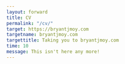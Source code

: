 ```yaml
---
layout: forward
title: CV
permalink: "/cv/"
target: https://bryantjmoy.com
targetname: bryantjmoy.com
targettitle: Taking you to bryantjmoy.com
time: 10
message: This isn't here any more!
---
```

<!--
<a href="/assets/cv.pdf">Download PDF</a>

<div style="width: 100%; height:700">
<iframe src="/assets/cv.pdf" width="100%" height="700">
This browser does not support PDFs. Please download the PDF to view it: <a href="/assets/cv.pdf">Download PDF</a>
</iframe>
</div>
-->
